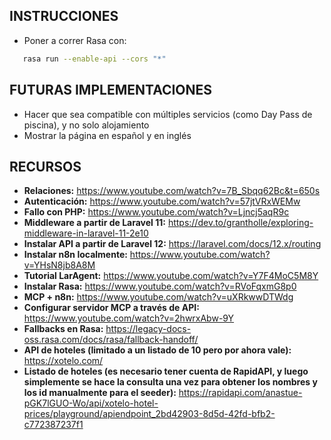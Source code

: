 ## INSTRUCCIONES
- Poner a correr Rasa con:
 ```bash
    rasa run --enable-api --cors "*"
```

## FUTURAS IMPLEMENTACIONES
- Hacer que sea compatible con múltiples servicios (como Day Pass de piscina), y no solo alojamiento
- Mostrar la página en español y en inglés

## RECURSOS
- **Relaciones:** https://www.youtube.com/watch?v=7B_Sbqq62Bc&t=650s
- **Autenticación:** https://www.youtube.com/watch?v=57jtVRxWEMw
- **Fallo con PHP:** https://www.youtube.com/watch?v=Ljncj5aqR9c
- **Middleware a partir de Laravel 11:** https://dev.to/grantholle/exploring-middleware-in-laravel-11-2e10
- **Instalar API a partir de Laravel 12:** https://laravel.com/docs/12.x/routing
- **Instalar n8n localmente:** https://www.youtube.com/watch?v=YHsN8jb8A8M
- **Tutorial LarAgent:** https://www.youtube.com/watch?v=Y7F4MoC5M8Y
- **Instalar Rasa:** https://www.youtube.com/watch?v=RVoFqxmG8p0
- **MCP + n8n:** https://www.youtube.com/watch?v=uXRkwwDTWdg
- **Configurar servidor MCP a través de API:** https://www.youtube.com/watch?v=2hwrxAbw-9Y
- **Fallbacks en Rasa:** https://legacy-docs-oss.rasa.com/docs/rasa/fallback-handoff/
- **API de hoteles (limitado a un listado de 10 pero por ahora vale):** https://xotelo.com/
- **Listado de hoteles (es necesario tener cuenta de RapidAPI, y luego simplemente se hace la consulta una vez para obtener los nombres y los id manualmente para el seeder):** https://rapidapi.com/anastue-pGK7lGUO-Wo/api/xotelo-hotel-prices/playground/apiendpoint_2bd42903-8d5d-42fd-bfb2-c772387237f1
